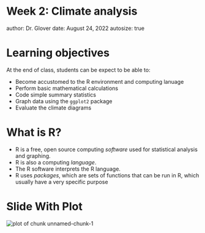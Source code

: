 Week 2: Climate analysis
========================================================
author: Dr. Glover
date: August 24, 2022
autosize: true

Learning objectives
========================================================

At the end of class, students can be expect to be able to:

- Become accustomed to the R environment and computing lanuage
- Perform basic mathematical calculations 
- Code simple summary statistics
- Graph data using the `ggplot2` package
- Evaluate the climate diagrams 

What is R?
========================================================

- R is a free, open source computing *software* used for statistical analysis and graphing.
- R is also a computing *language*. 
- The R software interprets the R language.
- R uses *packages*, which are sets of functions that can be run in R, which usually have a very specific purpose


Slide With Plot
========================================================

![plot of chunk unnamed-chunk-1](climate-figure/unnamed-chunk-1-1.png)
